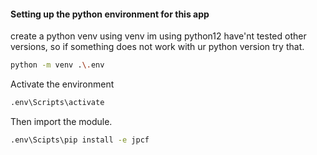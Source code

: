 #### Setting up the python environment for this app

create a python venv using venv im using python12 have'nt tested other versions, so if something
does not work with ur python version try that.

```bash
python -m venv .\.env
```

Activate the environment

```bash
.env\Scripts\activate
```

Then import the module.

```bash
.env\Scipts\pip install -e jpcf
```
